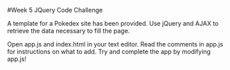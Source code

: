 #Week 5 JQuery Code Challenge

A template for a Pokedex site has been provided.  Use jQuery and AJAX to retrieve the data necessary to fill the page.  

Open app.js and index.html in your text editor.  Read the comments in app.js for instructions on what to add.  Try and complete the app by modifying app.js!
